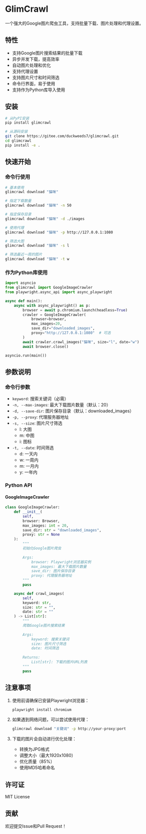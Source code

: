 # GlimCrawl

一个强大的Google图片爬虫工具，支持批量下载、图片处理和代理设置。

## 特性

- 支持Google图片搜索结果的批量下载
- 异步并发下载，提高效率
- 自动图片处理和优化
- 支持代理设置
- 支持图片尺寸和时间筛选
- 命令行界面，易于使用
- 支持作为Python库导入使用

## 安装

```bash
# 从PyPI安装
pip install glimcrawl

# 从源码安装
git clone https://gitee.com/duckweeds7/glimcrawl.git
cd glimcrawl
pip install -e .
```

## 快速开始

### 命令行使用

```bash
# 基本使用
glimcrawl download "猫咪"

# 指定下载数量
glimcrawl download "猫咪" -n 50

# 指定保存目录
glimcrawl download "猫咪" -d ./images

# 使用代理
glimcrawl download "猫咪" -p http://127.0.0.1:1080

# 筛选大图
glimcrawl download "猫咪" -s l

# 筛选最近一周的图片
glimcrawl download "猫咪" -t w
```

### 作为Python库使用

```python
import asyncio
from glimcrawl import GoogleImageCrawler
from playwright.async_api import async_playwright

async def main():
    async with async_playwright() as p:
        browser = await p.chromium.launch(headless=True)
        crawler = GoogleImageCrawler(
            browser=browser,
            max_images=20,
            save_dir="downloaded_images",
            proxy="http://127.0.0.1:1080"  # 可选
        )
        await crawler.crawl_images("猫咪", size="l", date="w")
        await browser.close()

asyncio.run(main())
```

## 参数说明

### 命令行参数

- `keyword`: 搜索关键词（必需）
- `-n, --max-images`: 最大下载图片数量（默认：20）
- `-d, --save-dir`: 图片保存目录（默认：downloaded_images）
- `-p, --proxy`: 代理服务器地址
- `-s, --size`: 图片尺寸筛选
  - l: 大图
  - m: 中图
  - i: 图标
- `-t, --date`: 时间筛选
  - d: 一天内
  - w: 一周内
  - m: 一月内
  - y: 一年内

### Python API

#### GoogleImageCrawler

```python
class GoogleImageCrawler:
    def __init__(
        self,
        browser: Browser,
        max_images: int = 20,
        save_dir: str = "downloaded_images",
        proxy: str = None
    ):
        """
        初始化Google图片爬虫
        
        Args:
            browser: Playwright浏览器实例
            max_images: 最大下载图片数量
            save_dir: 图片保存目录
            proxy: 代理服务器地址
        """
        pass

    async def crawl_images(
        self,
        keyword: str,
        size: str = "",
        date: str = ""
    ) -> List[str]:
        """
        爬取Google图片搜索结果
        
        Args:
            keyword: 搜索关键词
            size: 图片尺寸筛选
            date: 时间筛选
            
        Returns:
            List[str]: 下载的图片URL列表
        """
        pass
```

## 注意事项

1. 使用前请确保已安装Playwright浏览器：
   ```bash
   playwright install chromium
   ```

2. 如果遇到网络问题，可以尝试使用代理：
   ```bash
   glimcrawl download "关键词" -p http://your-proxy:port
   ```

3. 下载的图片会自动进行优化处理：
   - 转换为JPG格式
   - 调整大小（最大1920x1080）
   - 优化质量（85%）
   - 使用MD5哈希命名

## 许可证

MIT License

## 贡献

欢迎提交Issue和Pull Request！
